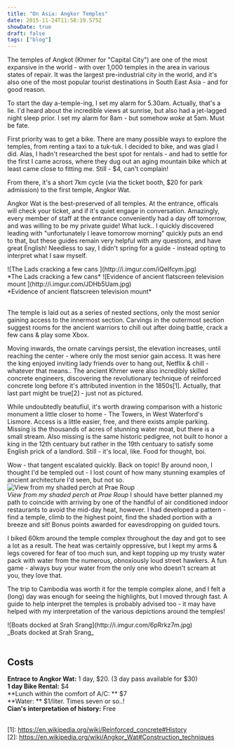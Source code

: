 ```yaml
---
title: "On Asia: Angkor Temples"
date: 2015-11-24T11:58:19.575Z
showDate: true
draft: false
tags: ["blog"]
---
```


The temples of Angkot (Khmer for "Capital City") are one of the most expansive in the world - with over 1,000 temples in the area in various states of repair. It was the largest pre-industrial city in the world, and it's also one of the most popular tourist destinations in South East Asia - and for good reason.

To start the day a-temple-ing, I set my alarm for 5.30am.
Actually, that's a lie. I'd heard about the incredible views at sunrise, but also had a jet-lagged night sleep prior. I set my alarm for 8am - but somehow *woke* at 5am. Must be fate.

First priority was to get a bike. There are many possible ways to explore the temples, from renting a taxi to a tuk-tuk. I decided to bike, and was glad I did. 
Alas, I hadn't researched the best spot for rentals - and had to settle for the first I came across, where they dug out an aging mountain bike which at least came close to fitting me. Still - $4, can't complain! 

From there, it's a short 7km cycle (via the ticket booth, $20 for park admission) to the first temple, Angkor Wat.  

Angkor Wat is the best-preserved of all temples. At the entrance, officals will check your ticket, and if it's quiet engage in conversation. Amazingly, every member of staff at the entrance conveniently had a day off tomorrow, and was willing to be my private guide! What luck.. 
I quickly discovered leading with "unfortunately I leave tomorrow morning" quickly puts an end to that, but these guides remain very helpful with any questions, and have great English! 
Needless to say, I didn't spring for a guide - instead opting to interpret what I saw myself. 

<span class="alignleft">
![The Lads cracking a few cans ](http://i.imgur.com/iQeIfcym.jpg)  <br style="clear:both;"/>
*The Lads cracking a few cans*
</span>
<span class="alignright">
![Evidence of ancient flatscreen television mount ](http://i.imgur.com/JDHb5Uam.jpg)  <br style="clear:both;"/>
*Evidence of ancient flatscreen television mount*
</span>
<br style="clear:both;"/><br style="clear:both;"/>

The temple is laid out as a series of nested sections, only the most senior gaining access to the innermost section. 
Carvings in the outermost section suggest rooms for the ancient warriors to chill out after doing battle, crack a few cans & play some Xbox.

Moving inwards, the ornate carvings persist, the elevation increases, until reaching the center - where only the most senior gain access. 
It was here the king enjoyed inviting lady friends over to hang out, Netflix & chill - whatever that means..
The ancient Khmer were also incredibly skilled concrete engineers, discovering the revolutionary technique of reinforced concrete long before it's attributed invention in the 1850s\[1\]. 
Actually, that last part might be true\[2\] - just not as pictured. 

While undoubtedly beatufiul, it's worth drawing comparison with a historic monument a little closer to home - The Towers, in West Waterford's Lismore. 
Access is a little easier, free, and there exists ample parking. 
Missing is the thousands of acres of stunning water moat, but there is a small stream. 
Also missing is the same historic pedigree, not built to honor a king in the 12th centuary but rather in the 19th centuary to satisfy some English prick of a landlord. 
Still - it's local, like. Food for thought, boi. 

Wow - that tangent escalated quickly. Back on topic! By around noon, I thought I'd be templed out - I lost count of how many stunning examples of ancient architecture I'd seen, but not so. 
<span class="alignright">
![View from my shaded perch at Prae Roup ](http://i.imgur.com/kniiVyGm.jpg)  <br style="clear:both;"/>
*View from my shaded perch at Prae Roup*
</span>
I should have better planned my path to coincide with arriving by one of the handful of air conditioned indoor restaurants to avoid the mid-day heat, however. 
I had developed a pattern - find a temple, climb to the highest point, find the shaded portion with a breeze and sit! Bonus points awarded for eavesdropping on guided tours.  

I biked 60km around the temple complex throughout the day and got to see a lot as a result. 
The heat was certainly oppressive, but I kept my arms & legs covered for fear of too much sun, and kept topping up my trusty water pack with water from the numerous, obnoxiously loud street hawkers. A fun game - always buy your water from the only one who doesn't scream at you, they love that. 

The trip to Cambodia was worth it for the temple complex alone, and I felt a (long) day was enough for seeing the highlights, but I moved through fast. 
A guide to help interpret the temples is probably advised too - it may have helped with my interpretation of the various depictions around the temples! 

<span class="alignright">
![Boats docked at Srah Srang](http://i.imgur.com/6pRrkz7m.jpg)<br style="clear:both;"/>
_Boats docked at Srah Srang_
<br style="clear:both;"/><br style="clear:both;"/>
</span>

## Costs
**Entrace to Angkor Wat:** 1 day, $20. (3 day pass available for $30)  
**1 day Bike Rental:** $4  
**Lunch within the comfort of A/C: ** $7  
**Water: ** $1/liter. Times seven or so..!  
**Cian's interpretation of history:** Free
<br style="clear:both;"/><br style="clear:both;"/>

\[1\]: https://en.wikipedia.org/wiki/Reinforced_concrete#History  
\[2\]: https://en.wikipedia.org/wiki/Angkor_Wat#Construction_techniques
